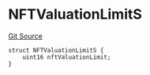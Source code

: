 # NFTValuationLimitS
[Git Source](https://github.com/thrackle-io/rules-engine/blob/15c1cde2fd5aa8a9b7955757546796aaaf1249b9/src/client/token/handler/diamond/RuleStorage.sol)


```solidity
struct NFTValuationLimitS {
    uint16 nftValuationLimit;
}
```

